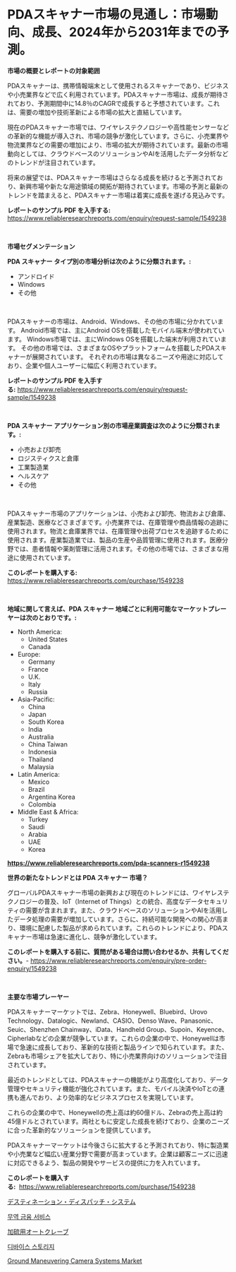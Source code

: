 <p><h1>PDAスキャナー市場の見通し：市場動向、成長、2024年から2031年までの予測。</h1></p><p><strong>市場の概要とレポートの対象範囲</strong></p>
<p><p>PDAスキャナーは、携帯情報端末として使用されるスキャナーであり、ビジネスや小売業界などで広く利用されています。PDAスキャナー市場は、成長が期待されており、予測期間中に14.8％のCAGRで成長すると予想されています。これは、需要の増加や技術革新による市場の拡大と直結しています。</p><p>現在のPDAスキャナー市場では、ワイヤレステクノロジーや高性能センサーなどの革新的な機能が導入され、市場の競争が激化しています。さらに、小売業界や物流業界などの需要の増加により、市場の拡大が期待されています。最新の市場動向としては、クラウドベースのソリューションやAIを活用したデータ分析などのトレンドが注目されています。</p><p>将来の展望では、PDAスキャナー市場はさらなる成長を続けると予測されており、新興市場や新たな用途領域の開拓が期待されています。市場の予測と最新のトレンドを踏まえると、PDAスキャナー市場は着実に成長を遂げる見込みです。</p></p>
<p><strong>レポートのサンプル PDF を入手する:</strong> <a href="https://www.reliableresearchreports.com/enquiry/request-sample/1549238">https://www.reliableresearchreports.com/enquiry/request-sample/1549238</a></p>
<p>&nbsp;</p>
<p><strong>市場セグメンテーション</strong></p>
<p><strong>PDA スキャナー タイプ別の市場分析は次のように分類されます。:</strong></p>
<p><ul><li>アンドロイド</li><li>Windows</li><li>その他</li></ul></p>
<p>&nbsp;</p>
<p><p>PDAスキャナーの市場は、Android、Windows、その他の市場に分かれています。 Android市場では、主にAndroid OSを搭載したモバイル端末が使われています。 Windows市場では、主にWindows OSを搭載した端末が利用されています。 その他の市場では、さまざまなOSやプラットフォームを搭載したPDAスキャナーが展開されています。 それぞれの市場は異なるニーズや用途に対応しており、企業や個人ユーザーに幅広く利用されています。</p></p>
<p><strong>レポートのサンプル PDF を入手する:</strong>&nbsp;<a href="https://www.reliableresearchreports.com/enquiry/request-sample/1549238">https://www.reliableresearchreports.com/enquiry/request-sample/1549238</a></p>
<p>&nbsp;</p>
<p><strong> PDA スキャナー アプリケーション別の市場産業調査は次のように分類されます。:</strong></p>
<p><ul><li>小売および卸売</li><li>ロジスティクスと倉庫</li><li>工業製造業</li><li>ヘルスケア</li><li>その他</li></ul></p>
<p>&nbsp;</p>
<p><p>PDAスキャナー市場のアプリケーションは、小売および卸売、物流および倉庫、産業製造、医療などさまざまです。小売業界では、在庫管理や商品情報の追跡に使用されます。物流と倉庫業界では、在庫管理や出荷プロセスを追跡するために使用されます。産業製造業では、製品の生産や品質管理に使用されます。医療分野では、患者情報や薬剤管理に活用されます。その他の市場では、さまざまな用途に使用されています。</p></p>
<p><strong>このレポートを購入する:</strong>&nbsp; <a href="https://www.reliableresearchreports.com/purchase/1549238">https://www.reliableresearchreports.com/purchase/1549238</a></p>
<p>&nbsp;</p>
<p><strong>地域に関して言えば、PDA スキャナー 地域ごとに利用可能なマーケットプレーヤーは次のとおりです。:</strong></p>
<p><ul>
    <li>
        North America:
        <ul>
            <li>United States</li>
            <li>Canada</li>
        </ul>
    </li>
    <li>
        Europe:
        <ul>
            <li>Germany</li>
            <li>France</li>
            <li>U.K.</li>
            <li>Italy</li>
            <li>Russia</li>
        </ul>
    </li>
    <li>
        Asia-Pacific:
        <ul>
            <li>China</li>
            <li>Japan</li>
            <li>South Korea</li>
            <li>India</li>
            <li>Australia</li>
            <li>China Taiwan</li>
            <li>Indonesia</li>
            <li>Thailand</li>
            <li>Malaysia</li>
        </ul>
    </li>
    <li>
        Latin America:
        <ul>
            <li>Mexico</li>
            <li>Brazil</li>
            <li>Argentina Korea</li>
            <li>Colombia</li>
        </ul>
    </li>
    <li>
        Middle East & Africa:
        <ul>
            <li>Turkey</li>
            <li>Saudi</li>
            <li>Arabia</li>
            <li>UAE</li>
            <li>Korea</li>
        </ul>
    </li>
    </ul></p>
<p><strong><a href="https://www.reliableresearchreports.com/pda-scanners-r1549238">https://www.reliableresearchreports.com/pda-scanners-r1549238</a></strong>&nbsp;</p>
<p><strong>世界の新たなトレンドとは PDA スキャナー 市場？</strong></p>
<p><p>グローバルPDAスキャナー市場の新興および現在のトレンドには、ワイヤレステクノロジーの普及、IoT（Internet of Things）との統合、高度なデータセキュリティの需要が含まれます。また、クラウドベースのソリューションやAIを活用したデータ処理の需要が増加しています。さらに、持続可能な開発への関心が高まり、環境に配慮した製品が求められています。これらのトレンドにより、PDAスキャナー市場は急速に進化し、競争が激化しています。</p></p>
<p><strong>このレポートを購入する前に、質問がある場合は問い合わせるか、共有してください。</strong>- <a href="https://www.reliableresearchreports.com/enquiry/pre-order-enquiry/1549238">https://www.reliableresearchreports.com/enquiry/pre-order-enquiry/1549238</a></p>
<p>&nbsp;</p>
<p><strong>主要な市場プレーヤー</strong></p>
<p><p>PDAスキャナーマーケットでは、Zebra、Honeywell、Bluebird、Urovo Technology、Datalogic、Newland、CASIO、Denso Wave、Panasonic、Seuic、Shenzhen Chainway、iData、Handheld Group、Supoin、Keyence、Cipherlabなどの企業が競争しています。これらの企業の中で、Honeywellは市場で急速に成長しており、革新的な技術と製品ラインで知られています。また、Zebraも市場シェアを拡大しており、特に小売業界向けのソリューションで注目されています。</p><p>最近のトレンドとしては、PDAスキャナーの機能がより高度化しており、データ管理やセキュリティ機能が強化されています。また、モバイル決済やIoTとの連携も進んでおり、より効率的なビジネスプロセスを実現しています。</p><p>これらの企業の中で、Honeywellの売上高は約60億ドル、Zebraの売上高は約45億ドルとされています。両社ともに安定した成長を続けており、企業のニーズに合った革新的なソリューションを提供しています。</p><p>PDAスキャナーマーケットは今後さらに拡大すると予測されており、特に製造業や小売業など幅広い産業分野で需要が高まっています。企業は顧客ニーズに迅速に対応できるよう、製品の開発やサービスの提供に力を入れています。</p></p>
<p><strong>このレポートを購入する:</strong>&nbsp;&nbsp;<a href="https://www.reliableresearchreports.com/purchase/1549238">https://www.reliableresearchreports.com/purchase/1549238</a></p>
<p><p><a href="https://github.com/roulaayoub-saad/Market-Research-Report-List-1/blob/main/877592356059.md">デスティネーション・ディスパッチ・システム</a></p><p><a href="https://medium.com/@toreygrimes2022/2024%EB%85%84%EB%B6%80%ED%84%B0-2031%EB%85%84%EA%B9%8C%EC%A7%80%EC%9D%98-%EA%B8%B0%EA%B0%84%EC%9D%84-%EB%8C%80%EC%83%81%EC%9C%BC%EB%A1%9C-%ED%95%9C-%EB%AC%B4%EC%97%AD-%EA%B8%88%EC%9C%B5-%EC%84%9C%EB%B9%84%EC%8A%A4-%EC%8B%9C%EC%9E%A5-%EB%B6%84%EC%84%9D-%EB%B0%8F-%ED%81%AC%EA%B8%B0-%EC%98%88%EC%B8%A1-5a33d6265c9b">무역 금융 서비스</a></p><p><a href="https://github.com/zjkmgcs938405/Market-Research-Report-List-2/blob/main/147634756058.md">加硫用オートクレーブ</a></p><p><a href="https://github.com/KellyLyncyh543964/Market-Research-Report-List-1/blob/main/661823454199.md">디바이스 스토리지</a></p><p><a href="https://github.com/luckyshygirl/Market-Research-Report-List-4/blob/main/ground-maneuvering-camera-systems-market.md">Ground Maneuvering Camera Systems Market</a></p></p>